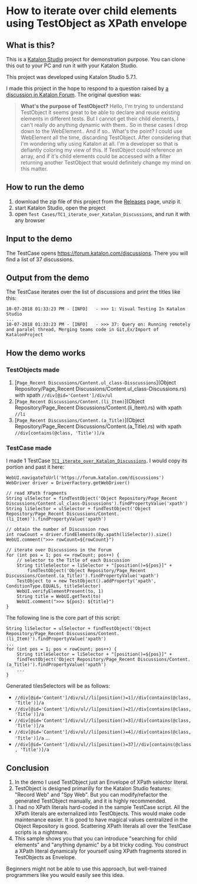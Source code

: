 How to iterate over child elements using TestObject as XPath envelope
===========

## What is this?

This is a [Katalon Studio](https://www.katalon.com/) project for demonstration purpose. You can clone this out to your PC and run it with your Katalon Studio.

This project was developed using Katalon Studio 5.7.1.

I made this project in the hope to respond to a question raised by [a discussion in Katalon Forum](https://forum.katalon.com/discussion/10035/whats-the-purpose-of-testobject). The original question was:
>**What's the purpose of TestObject?** Hello, I'm trying to understand TestObject it seems great to be able to declare and reuse existing elements in different tests.  But I cannot get their child elements, I can't really do anything dynamic with them.. So in these cases I drop down to the WebElement.. And if so.. What's the point? I could use WebElement all the time, discarding TestObject. After considering that I'm wondering why using Katalon at all. I'm a developer so that is defiantly coloring my view of this. If TestObject could reference an array, and if it's child elements could be accessed with a filter returning another TestObject that would definitely change my mind on this matter.

## How to run the demo

1. download the zip file of this project from the  [Releases](https://github.com/kazurayam/How_to_iterate_over_child_elements_using_TestObject_as_XPath_envelope/releases) page, unzip it.
2. start Katalon Studio, open the project
3. open `Test Cases/TC1_iterate_over_Katalon_Discussions`, and run it with any browser

## Input to the demo

The TestCase opens https://forum.katalon.com/discussions. There you will find a list of 37 discussions.

## Output from the demo

The TestCase iterates over the list of discussions and print the titles like this:

```
10-07-2018 01:33:23 PM - [INFO]   - >>> 1: Visual Testing In Katalon Studio
...
10-07-2018 01:33:23 PM - [INFO]   - >>> 37: Query on: Running remotely and paralel thread, Merging teams code in Git,Ex/Import of KatalonProject
```

## How the demo works

### TestObjects made


1. [`Page_Recent Discussions/Content.ul_class-Disscussions`](Object Repository/Page_Recent Discussions/Content.ul_class-Discussions.rs) with xpath `//div[@id='Content']/div/ul`
2. [`Page_Recent Discussions/Content.(li_Item)`](Object Repository/Page_Recent Discussions/Content.(li_Item).rs) with xpath `//li`
3. [`Page_Recent Discussions/Content.(a_Title)`](Object Repository/Page_Recent Discussions/Content.(a_Title).rs) with xpath `//div[contains(@class, 'Title')]/a`


### TestCase made

I made 1 TestCase [`TC1_iterate_over_Katalon_Discussions`](Scripts/TC1_iterate_over_Katalon_Discussions/Script1538870798504.groovy). I would copy its portion and past it here:

```
WebUI.navigateToUrl('https://forum.katalon.com/discussions')
WebDriver driver = DriverFactory.getWebDriver()

// read XPath fragments
String ulSelector = findTestObject('Object Repository/Page_Recent Discussions/Content.ul_class-Discussions').findPropertyValue('xpath')
String liSelector = ulSelector + findTestObject('Object Repository/Page_Recent Discussions/Content.(li_Item)').findPropertyValue('xpath')

// obtain the number of Discussion rows
int rowCount = driver.findElements(By.xpath(liSelector)).size()
WebUI.comment(">>> rowCount=${rowCount}")

// iterate over Discussions in the Forum
for (int pos = 1; pos <= rowCount; pos++) {
    // selector to the Title of each Discussion
    String titleSelector = liSelector + "[position()=${pos}]" +
        findTestObject('Object Repository/Page_Recent Discussions/Content.(a_Title)').findPropertyValue('xpath')
    TestObject to = new TestObject().addProperty('xpath', ConditionType.EQUALS, titleSelector)
    WebUI.verifyElementPresent(to, 1)
    String title = WebUI.getText(to)
    WebUI.comment(">>> ${pos}: ${title}")
}
```

The following line is the core part of this script:
```
String liSelector = ulSelector + findTestObject('Object Repository/Page_Recent Discussions/Content.(li_Item)').findPropertyValue('xpath')
...
for (int pos = 1; pos < rowCount; pos++) {
    String titleSelector = liSelector + "[position()=${pos}]" +
    findTestObject('Object Repository/Page_Recent Discussions/Content.(a_Title)').findPropertyValue('xpath')
    ...
}
```

Generated tilesSelectors will be as follows:
- `//div[@id='Content']/div/ul//li[position()=1]//div[contains(@class, 'Title')]/a`
- `//div[@id='Content']/div/ul//li[position()=2]//div[contains(@class, 'Title')]/a`
- `//div[@id='Content']/div/ul//li[position()=3]//div[contains(@class, 'Title')]/a`
- `//div[@id='Content']/div/ul//li[position()=4]//div[contains(@class, 'Title')]/a`
...
- `//div[@id='Content']/div/ul//li[position()=37]//div[contains(@class, 'Title')]/a`

## Conclusion

1. In the demo I used TestObject just an Envelope of XPath selector literal.
1. TestObject is designed primarilly for the Katalon Studio features: "Record Web" and
"Spy Web". But you can modify/refactor the generated TestObject manually, and it is highly recommended.
1. I had no XPath literals hard-coded in the sample TestCase script. All the XPath literals
are externalized into TestObjects. This would make code maintenance easier.
It is good to have magical values centralized in the Object Repository is good.
Scattering XPath literals all over the TestCase scripts is a nightmare.
1. This sample shows you that you can introduce "searching for child elements" and
"anything dynamic" by a bit tricky coding. You construct a XPath literal dynamicaly for yourself using XPath fragments stored in TestObjects as Envelope.

Beginners might not be able to use this approach, but well-trained programmers like you
would easily see this idea.
